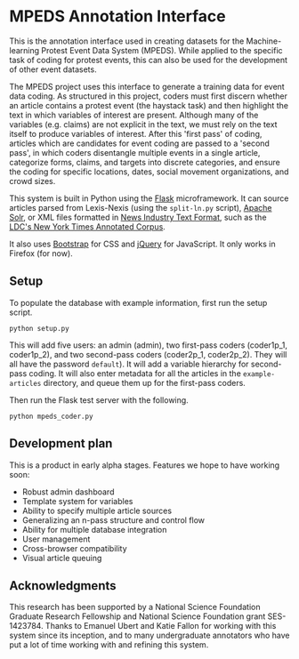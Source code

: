 # MPEDS Annotation Interface

This is the annotation interface used in creating datasets for the Machine-learning Protest Event Data System (MPEDS). While applied to the specific task of coding for protest events, this can also be used for the development of other event datasets.

The MPEDS project uses this interface to generate a training data for event data coding. As structured in this project, coders must first discern whether an article contains a protest event (the haystack task) and then highlight the text in which variables of interest are present. Although many of the variables (e.g. claims) are not explicit in the text, we must rely on the text itself to produce variables of interest. After this 'first pass' of coding, articles which are candidates for event coding are passed to a 'second pass', in which coders disentangle multiple events in a single article, categorize forms, claims, and targets into discrete categories, and ensure the coding for specific locations, dates, social movement organizations, and crowd sizes.

This system is built in Python using the [Flask](http://flask.pocoo.org/) microframework. It can source articles parsed from Lexis-Nexis (using the `split-ln.py` script), [Apache Solr](http://lucene.apache.org/solr/), or XML files formatted in [News Industry Text Format](http://www.nitf.org/), such as the [LDC's New York Times Annotated Corpus](https://catalog.ldc.upenn.edu/LDC2008T19). 

It also uses [Bootstrap](http://getbootstrap.com/) for CSS and [jQuery](https://jquery.com/) for JavaScript. It only works in Firefox (for now).

## Setup

To populate the database with example information, first run the setup script.

    python setup.py

This will add five users: an admin (admin), two first-pass coders (coder1p\_1, coder1p\_2), and two second-pass coders (coder2p\_1, coder2p\_2). They will  all have the password `default`). It will add a variable hierarchy for second-pass coding. It will also enter metadata for all the articles in the `example-articles` directory, and queue them up for the first-pass coders.

Then run the Flask test server with the following.

    python mpeds_coder.py

## Development plan

This is a product in early alpha stages. Features we hope to have working soon:

* Robust admin dashboard
* Template system for variables
* Ability to specify multiple article sources
* Generalizing an n-pass structure and control flow
* Ability for multiple database integration
* User management
* Cross-browser compatibility
* Visual article queuing

## Acknowledgments

This research has been supported by a National Science Foundation Graduate Research Fellowship and National Science Foundation grant SES-1423784. Thanks to Emanuel Ubert and Katie Fallon for working with this system since its inception, and to many undergraduate annotators who have put a lot of time working with and refining this system.